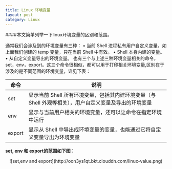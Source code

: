```yaml
---
title: Linux 环境变量
layout: post
category: Linux
---
```


####本文简单列举一下linux环境变量的区别和范围。

通常我们会涉及到的环境变量有三种：
	• 当前 Shell 进程私有用户自定义变量，如上面我们创建的 temp 变量，只在当前 Shell 中有效。
	• Shell 本身内建的变量。
	• 从自定义变量导出的环境变量。
也有三个与上述三种环境变量相关的命令，set，env，export。这三个命令很相似，都可以用于打印相关环境变量,区别在于涉及的是不同范围的环境变量，详见下表：

命令|说明
---|---
set|显示当前 Shell 所有环境变量，包括其内建环境变量（与 Shell 外观等相关），用户自定义变量及导出的环境变量
env|显示与当前用户相关的环境变量，还可以让命令在指定环境中运行
export|显示从 Shell 中导出成环境变量的变量，也能通过它将自定义变量导出为环境变量
**set, env 和 export的范围如下图：**
<div align=center>
![set,env and export](http://oon3ys1qt.bkt.clouddn.com/linux-value.png)
</div>
